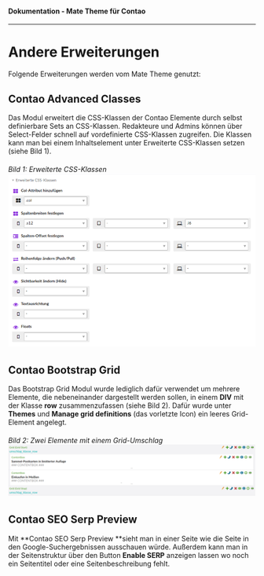 #### Dokumentation - Mate Theme für Contao

---

# Andere Erweiterungen

Folgende Erweiterungen werden vom Mate Theme genutzt:

## Contao Advanced Classes

Das Modul erweitert die CSS-Klassen der Contao Elemente durch selbst definierbare Sets an CSS-Klassen. Redakteure und Admins können über Select-Felder schnell auf vordefinierte CSS-Klassen zugreifen. Die Klassen kann man bei einem Inhaltselement unter Erweiterte CSS-Klassen setzen \(siehe Bild 1\).

###### Bild 1: Erweiterte CSS-Klassen![](/mate-theme/images/advanced_classes.png)

## Contao Bootstrap Grid

Das Bootstrap Grid Modul wurde lediglich dafür verwendet um mehrere Elemente, die nebeneinander dargestellt werden sollen, in einem **DIV** mit der Klasse **row** zusammenzufassen \(siehe Bild 2\). Dafür wurde unter **Themes** und **Manage grid definitions** \(das vorletzte Icon\) ein leeres Grid-Element angelegt.

###### Bild 2: Zwei Elemente mit einem Grid-Umschlag![](/mate-theme/images/bootstrap-grid.png)

## Contao SEO Serp Preview

Mit **Contao SEO Serp Preview **sieht man in einer Seite wie die Seite in den Google-Suchergebnissen ausschauen würde. Außerdem kann man in der Seitenstruktur über den Button **Enable SERP** anzeigen lassen wo noch ein Seitentitel oder eine Seitenbeschreibung fehlt.



